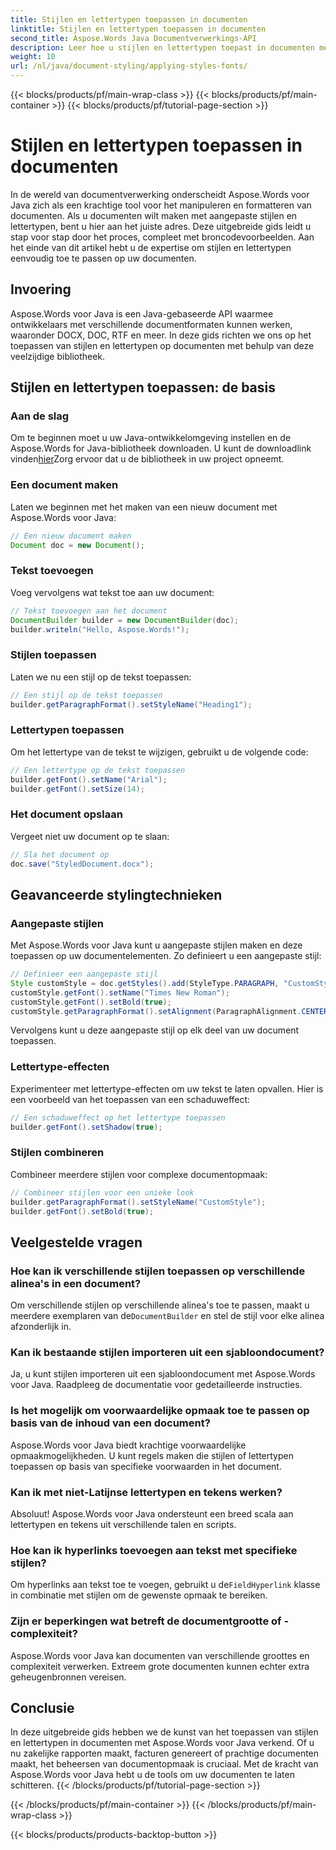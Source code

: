 ```yaml
---
title: Stijlen en lettertypen toepassen in documenten
linktitle: Stijlen en lettertypen toepassen in documenten
second_title: Aspose.Words Java Documentverwerkings-API
description: Leer hoe u stijlen en lettertypen toepast in documenten met Aspose.Words voor Java. Stapsgewijze handleiding met broncode. Ontgrendel het volledige potentieel van documentopmaak.
weight: 10
url: /nl/java/document-styling/applying-styles-fonts/
---
```


{{< blocks/products/pf/main-wrap-class >}}
{{< blocks/products/pf/main-container >}}
{{< blocks/products/pf/tutorial-page-section >}}

# Stijlen en lettertypen toepassen in documenten

In de wereld van documentverwerking onderscheidt Aspose.Words voor Java zich als een krachtige tool voor het manipuleren en formatteren van documenten. Als u documenten wilt maken met aangepaste stijlen en lettertypen, bent u hier aan het juiste adres. Deze uitgebreide gids leidt u stap voor stap door het proces, compleet met broncodevoorbeelden. Aan het einde van dit artikel hebt u de expertise om stijlen en lettertypen eenvoudig toe te passen op uw documenten.

## Invoering

Aspose.Words voor Java is een Java-gebaseerde API waarmee ontwikkelaars met verschillende documentformaten kunnen werken, waaronder DOCX, DOC, RTF en meer. In deze gids richten we ons op het toepassen van stijlen en lettertypen op documenten met behulp van deze veelzijdige bibliotheek.

## Stijlen en lettertypen toepassen: de basis

### Aan de slag
Om te beginnen moet u uw Java-ontwikkelomgeving instellen en de Aspose.Words for Java-bibliotheek downloaden. U kunt de downloadlink vinden[hier](https://releases.aspose.com/words/java/)Zorg ervoor dat u de bibliotheek in uw project opneemt.

### Een document maken
Laten we beginnen met het maken van een nieuw document met Aspose.Words voor Java:

```java
// Een nieuw document maken
Document doc = new Document();
```

### Tekst toevoegen
Voeg vervolgens wat tekst toe aan uw document:

```java
// Tekst toevoegen aan het document
DocumentBuilder builder = new DocumentBuilder(doc);
builder.writeln("Hello, Aspose.Words!");
```

### Stijlen toepassen
Laten we nu een stijl op de tekst toepassen:

```java
// Een stijl op de tekst toepassen
builder.getParagraphFormat().setStyleName("Heading1");
```

### Lettertypen toepassen
Om het lettertype van de tekst te wijzigen, gebruikt u de volgende code:

```java
// Een lettertype op de tekst toepassen
builder.getFont().setName("Arial");
builder.getFont().setSize(14);
```

### Het document opslaan
Vergeet niet uw document op te slaan:

```java
// Sla het document op
doc.save("StyledDocument.docx");
```

## Geavanceerde stylingtechnieken

### Aangepaste stijlen
Met Aspose.Words voor Java kunt u aangepaste stijlen maken en deze toepassen op uw documentelementen. Zo definieert u een aangepaste stijl:

```java
// Definieer een aangepaste stijl
Style customStyle = doc.getStyles().add(StyleType.PARAGRAPH, "CustomStyle");
customStyle.getFont().setName("Times New Roman");
customStyle.getFont().setBold(true);
customStyle.getParagraphFormat().setAlignment(ParagraphAlignment.CENTER);
```

Vervolgens kunt u deze aangepaste stijl op elk deel van uw document toepassen.

### Lettertype-effecten
Experimenteer met lettertype-effecten om uw tekst te laten opvallen. Hier is een voorbeeld van het toepassen van een schaduweffect:

```java
// Een schaduweffect op het lettertype toepassen
builder.getFont().setShadow(true);
```

### Stijlen combineren
Combineer meerdere stijlen voor complexe documentopmaak:

```java
// Combineer stijlen voor een unieke look
builder.getParagraphFormat().setStyleName("CustomStyle");
builder.getFont().setBold(true);
```

## Veelgestelde vragen

### Hoe kan ik verschillende stijlen toepassen op verschillende alinea's in een document?
 Om verschillende stijlen op verschillende alinea's toe te passen, maakt u meerdere exemplaren van de`DocumentBuilder` en stel de stijl voor elke alinea afzonderlijk in.

### Kan ik bestaande stijlen importeren uit een sjabloondocument?
Ja, u kunt stijlen importeren uit een sjabloondocument met Aspose.Words voor Java. Raadpleeg de documentatie voor gedetailleerde instructies.

### Is het mogelijk om voorwaardelijke opmaak toe te passen op basis van de inhoud van een document?
Aspose.Words voor Java biedt krachtige voorwaardelijke opmaakmogelijkheden. U kunt regels maken die stijlen of lettertypen toepassen op basis van specifieke voorwaarden in het document.

### Kan ik met niet-Latijnse lettertypen en tekens werken?
Absoluut! Aspose.Words voor Java ondersteunt een breed scala aan lettertypen en tekens uit verschillende talen en scripts.

### Hoe kan ik hyperlinks toevoegen aan tekst met specifieke stijlen?
 Om hyperlinks aan tekst toe te voegen, gebruikt u de`FieldHyperlink` klasse in combinatie met stijlen om de gewenste opmaak te bereiken.

### Zijn er beperkingen wat betreft de documentgrootte of -complexiteit?
Aspose.Words voor Java kan documenten van verschillende groottes en complexiteit verwerken. Extreem grote documenten kunnen echter extra geheugenbronnen vereisen.

## Conclusie

In deze uitgebreide gids hebben we de kunst van het toepassen van stijlen en lettertypen in documenten met Aspose.Words voor Java verkend. Of u nu zakelijke rapporten maakt, facturen genereert of prachtige documenten maakt, het beheersen van documentopmaak is cruciaal. Met de kracht van Aspose.Words voor Java hebt u de tools om uw documenten te laten schitteren.
{{< /blocks/products/pf/tutorial-page-section >}}

{{< /blocks/products/pf/main-container >}}
{{< /blocks/products/pf/main-wrap-class >}}

{{< blocks/products/products-backtop-button >}}
